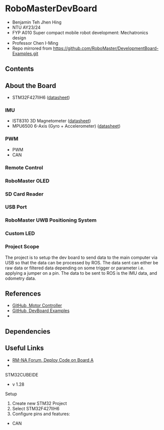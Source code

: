 # RoboMasterDevBoard
- Benjamin Teh Jhen Hing
- NTU AY23/24
- FYP A010 Super compact mobile robot development: Mechatronics design
- Professor Chen I-Ming  
- Repo mirrored from https://github.com/RoboMaster/DevelopmentBoard-Examples.git

## Contents
## About the Board
- STM32F427IIH6 ([datasheet](https://www.st.com/en/microcontrollers-microprocessors/stm32f427ii.html))
### IMU
- IST8310 3D Magnetometer ([datasheet](https://intofpv.com/attachment.php?aid=8104))
- MPU6500 6-Axis (Gyro + Accelerometer) ([datasheet](https://invensense.tdk.com/download-pdf/mpu-6500-datasheet/))
### PWM
- PWM
- CAN
### Remote Control
### RoboMaster OLED
### SD Card Reader
### USB Port
### RoboMaster UWB Positioning System
### Custom LED

### Project Scope
The project is to setup the dev board to send data to the main computer via USB so that the data can be processed by ROS. The data sent can either be raw data or filtered data depending on some trigger or parameter i.e. applying a jumper on a pin. The data to be sent to ROS is the IMU data, and odometry data. 

## References
- [GitHub, Motor Controller](https://github.com/RoboGrinder-ECE/Motor_Control.git)
- [GitHub, DevBoard Examples](https://github.com/RoboMaster/DevelopmentBoard-Examples.git)
- []()
## Dependencies
## Useful Links
- [RM-NA Forum, Deploy Code on Board A](https://forums.robomasterna.com/t/how-to-write-and-deploy-code-to-the-development-board-type-a/91/2)
- 

STM32CUBEIDE
- v 1.28


Setup
1. Create new STM32 Project
2. Select STM32F427IIH6
3. Configure pins and features:
- CAN